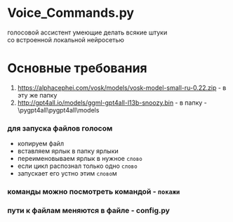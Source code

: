 # Voice_Commands.py

голосовой ассистент умеющие делать всякие штуки  
со встроенной локальной нейросетью 
# Основные требования

1. https://alphacephei.com/vosk/models/vosk-model-small-ru-0.22.zip - в эту же папку  
2. http://gpt4all.io/models/ggml-gpt4all-l13b-snoozy.bin            - в папку - \pygpt4all\pygpt4all\models

### для запуска файлов голосом      

* копируем файл          
* вставляем ярлык в папку ярлыки                
* переименовываем ярлык в нужное `слово`     
* если цикл распознал только одно `слово`
* запускает его устно этим `слово`м          

### команды можно посмотреть командой - `покажи`

### пути к файлам меняются в файле - config.py


